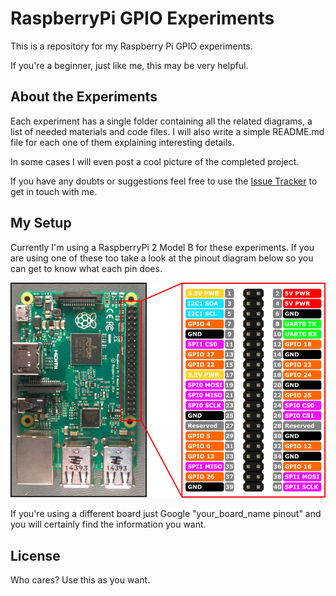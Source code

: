 # RaspberryPi GPIO Experiments

This is a repository for my Raspberry Pi GPIO experiments.

If you're a beginner, just like me, this may be very helpful.


## About the Experiments

Each experiment has a single folder containing all the related diagrams, a list of needed materials and code files. I will also write a simple README.md file for each one of them explaining interesting details.

In some cases I will even post a cool picture of the completed project.

If you have any doubts or suggestions feel free to use the [Issue Tracker](https://github.com/lucasfcosta/raspberry-gpio-experiments/issues) to get in touch with me.


## My Setup

Currently I'm using a RaspberryPi 2 Model B for these experiments.
If you are using one of these too take a look at the pinout diagram below so you can get to know what each pin does.

![RPi2 Pinout](/rp2-pins.png?raw=true)

If you're using a different board just Google "your_board_name pinout" and you will certainly find the information you want.


## License

Who cares? Use this as you want.